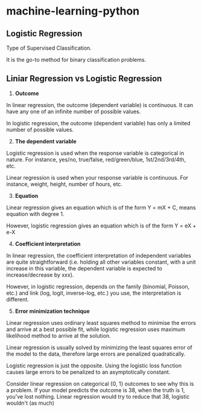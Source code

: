 # machine-learning-python

## Logistic Regression

Type of Supervised Classification.

It is the go-to method for binary classification problems.

## Liniar Regression vs Logistic Regression


1. **Outcome**

In linear regression, the outcome (dependent variable) is continuous. It can have any one of an infinite number of possible values.

In logistic regression, the outcome (dependent variable) has only a limited number of possible values.

2. **The dependent variable**

Logistic regression is used when the response variable is categorical in nature. For instance, yes/no, true/false, red/green/blue, 1st/2nd/3rd/4th, etc.

Linear regression is used when your response variable is continuous. For instance, weight, height, number of hours, etc.

3. **Equation**

Linear regression gives an equation which is of the form Y = mX + C, means equation with degree 1.

However, logistic regression gives an equation which is of the form Y = eX + e-X

4. **Coefficient interpretation**

In linear regression, the coefficient interpretation of independent variables are quite straightforward (i.e. holding all other variables constant, with a unit increase in this variable, the dependent variable is expected to increase/decrease by xxx).

However, in logistic regression, depends on the family (binomial, Poisson, etc.) and link (log, logit, inverse-log, etc.) you use, the interpretation is different.

5. **Error minimization technique**

Linear regression uses ordinary least squares method to minimise the errors and arrive at a best possible fit, while logistic regression uses maximum likelihood method to arrive at the solution.

Linear regression is usually solved by minimizing the least squares error of the model to the data, therefore large errors are penalized quadratically.

Logistic regression is just the opposite. Using the logistic loss function causes large errors to be penalized to an asymptotically constant.

Consider linear regression on categorical {0, 1} outcomes to see why this is a problem. If your model predicts the outcome is 38, when the truth is 1, you've lost nothing. Linear regression would try to reduce that 38, logistic wouldn't (as much)